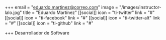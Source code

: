 +++
email = "eduardo.martinez@correo.com"
image = "/images/instructor-lalo.jpg"
title = "Eduardo Martínez"
[[social]]
icon = "ti-twitter"
link = "#"
[[social]]
icon = "ti-facebook"
link = "#"
[[social]]
icon = "ti-twitter-alt"
link = "#"
[[social]]
icon = "ti-github"
link = "#"

+++
Desarrollador de Software